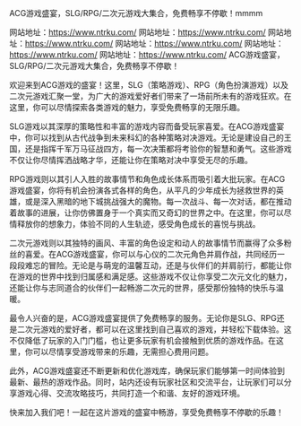 ACG游戏盛宴，SLG/RPG/二次元游戏大集合，免费畅享不停歇！mmmm

网站地址：<https://www.ntrku.com/>
网站地址：<https://www.ntrku.com/>
网站地址：<https://www.ntrku.com/>
网站地址：<https://www.ntrku.com/>
网站地址：<https://www.ntrku.com/>
网站地址：<https://www.ntrku.com/>
‌ACG游戏盛宴，SLG/RPG/二次元游戏大集合，免费畅享不停歇！‌

欢迎来到ACG游戏的盛宴！这里，SLG（策略游戏）、RPG（角色扮演游戏）以及二次元游戏汇聚一堂，为广大的游戏爱好者们带来了一场前所未有的游戏狂欢。在这里，你可以尽情探索各类游戏的魅力，享受免费畅享的无限乐趣。

SLG游戏以其深厚的策略性和丰富的游戏内容而备受玩家喜爱。在ACG游戏盛宴中，你可以找到从古代战争到未来科幻的各种策略对决游戏。无论是建设自己的王国，还是指挥千军万马征战四方，每一次决策都将考验你的智慧和勇气。这些游戏不仅让你尽情挥洒战略才华，还能让你在策略对决中享受无尽的乐趣。

RPG游戏则以其引人入胜的故事情节和角色成长体系而吸引着大批玩家。在ACG游戏盛宴，你将有机会扮演各式各样的角色，从平凡的少年成长为拯救世界的英雄，或是深入黑暗的地下城挑战强大的魔物。每一次战斗、每一次对话，都在推动着故事的进展，让你仿佛置身于一个真实而又奇幻的世界之中。在这里，你可以尽情释放你的想象力，体验不同的人生轨迹，感受角色成长的喜悦与挑战。

二次元游戏则以其独特的画风、丰富的角色设定和动人的故事情节而赢得了众多粉丝的喜爱。在ACG游戏盛宴，你可以与心仪的二次元角色并肩作战，共同经历一段段难忘的冒险。无论是与萌宠的温馨互动，还是与伙伴们的并肩前行，都能让你在游戏的世界中找到归属感和满足感。这些游戏不仅让你享受二次元文化的魅力，还能让你与志同道合的伙伴们一起畅游二次元的世界，感受那份独特的快乐与温暖。

最令人兴奋的是，ACG游戏盛宴提供了免费畅享的服务。无论你是SLG、RPG还是二次元游戏的爱好者，都可以在这里找到自己喜欢的游戏，并轻松下载体验。这不仅降低了玩家的入门门槛，也让更多玩家有机会接触到优质的游戏作品。在这里，你可以尽情享受游戏带来的乐趣，无需担心费用问题。

此外，ACG游戏盛宴还不断更新和优化游戏库，确保玩家们能够第一时间体验到最新、最热的游戏作品。同时，站内还设有玩家社区和交流平台，让玩家们可以分享游戏心得、交流攻略技巧，共同打造一个和谐、友好的游戏环境。

快来加入我们吧！一起在这片游戏的盛宴中畅游，享受免费畅享不停歇的乐趣！
